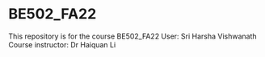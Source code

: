 # BE502_FA22
This repository is for the course BE502_FA22
User: Sri Harsha Vishwanath
Course instructor: Dr Haiquan Li
